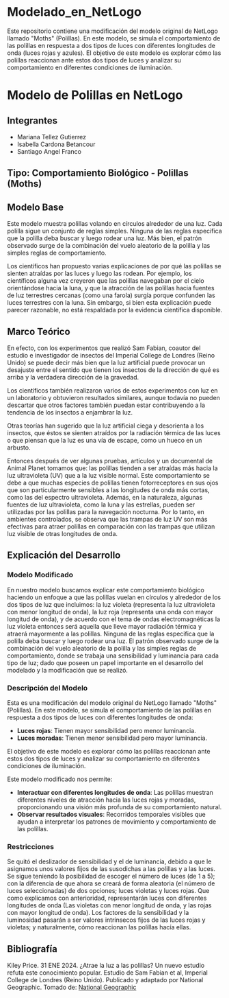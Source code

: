 # Modelado_en_NetLogo
Este repositorio contiene una modificación del modelo original de NetLogo llamado "Moths" (Polillas). En este modelo, se simula el comportamiento de las polillas en respuesta a dos tipos de luces con diferentes longitudes de onda (luces rojas y azules). El objetivo de este modelo es explorar cómo las polillas reaccionan ante estos dos tipos de luces y analizar su comportamiento en diferentes condiciones de iluminación.

# Modelo de Polillas en NetLogo

## Integrantes
- Mariana Tellez Gutierrez
- Isabella Cardona Betancour
- Santiago Angel Franco

## Tipo: Comportamiento Biológico - Polillas (Moths)

## Modelo Base
Este modelo muestra polillas volando en círculos alrededor de una luz. Cada polilla sigue un conjunto de reglas simples. Ninguna de las reglas especifica que la polilla deba buscar y luego rodear una luz. Más bien, el patrón observado surge de la combinación del vuelo aleatorio de la polilla y las simples reglas de comportamiento.

Los científicos han propuesto varias explicaciones de por qué las polillas se sienten atraídas por las luces y luego las rodean. Por ejemplo, los científicos alguna vez creyeron que las polillas navegaban por el cielo orientándose hacia la luna, y que la atracción de las polillas hacia fuentes de luz terrestres cercanas (como una farola) surgía porque confunden las luces terrestres con la luna. Sin embargo, si bien esta explicación puede parecer razonable, no está respaldada por la evidencia científica disponible.

## Marco Teórico
En efecto, con los experimentos que realizó Sam Fabian, coautor del estudio e investigador de insectos del Imperial College de Londres (Reino Unido) se puede decir más bien que la luz artificial puede provocar un desajuste entre el sentido que tienen los insectos de la dirección de qué es arriba y la verdadera dirección de la gravedad.

Los científicos también realizaron varios de estos experimentos con luz en un laboratorio y obtuvieron resultados similares, aunque todavía no pueden descartar que otros factores también puedan estar contribuyendo a la tendencia de los insectos a enjambrar la luz.

Otras teorías han sugerido que la luz artificial ciega y desorienta a los insectos, que éstos se sienten atraídos por la radiación térmica de las luces o que piensan que la luz es una vía de escape, como un hueco en un arbusto.

Entonces después de ver algunas pruebas, artículos y un documental de Animal Planet tomamos que: las polillas tienden a ser atraídas más hacia la luz ultravioleta (UV) que a la luz visible normal. Este comportamiento se debe a que muchas especies de polillas tienen fotorreceptores en sus ojos que son particularmente sensibles a las longitudes de onda más cortas, como las del espectro ultravioleta. Además, en la naturaleza, algunas fuentes de luz ultravioleta, como la luna y las estrellas, pueden ser utilizadas por las polillas para la navegación nocturna. Por lo tanto, en ambientes controlados, se observa que las trampas de luz UV son más efectivas para atraer polillas en comparación con las trampas que utilizan luz visible de otras longitudes de onda.

## Explicación del Desarrollo

### Modelo Modificado
En nuestro modelo buscamos explicar este comportamiento biológico haciendo un enfoque a que las polillas vuelan en círculos y alrededor de los dos tipos de luz que incluimos: la luz violeta (representa la luz ultravioleta con menor longitud de onda), la luz roja (representa una onda con mayor longitud de onda), y de acuerdo con el tema de ondas electromagnéticas la luz violeta entonces será aquella que lleve mayor radiación térmica y atraerá mayormente a las polillas. Ninguna de las reglas especifica que la polilla deba buscar y luego rodear una luz. El patrón observado surge de la combinación del vuelo aleatorio de la polilla y las simples reglas de comportamiento, donde se trabaja una sensibilidad y luminancia para cada tipo de luz; dado que poseen un papel importante en el desarrollo del modelado y la modificación que se realizó.

### Descripción del Modelo
Esta es una modificación del modelo original de NetLogo llamado "Moths" (Polillas). En este modelo, se simula el comportamiento de las polillas en respuesta a dos tipos de luces con diferentes longitudes de onda:
- **Luces rojas**: Tienen mayor sensibilidad pero menor luminancia.
- **Luces moradas**: Tienen menor sensibilidad pero mayor luminancia.

El objetivo de este modelo es explorar cómo las polillas reaccionan ante estos dos tipos de luces y analizar su comportamiento en diferentes condiciones de iluminación.

Este modelo modificado nos permite:
- **Interactuar con diferentes longitudes de onda**: Las polillas muestran diferentes niveles de atracción hacia las luces rojas y moradas, proporcionando una visión más profunda de su comportamiento natural.
- **Observar resultados visuales**: Recorridos temporales visibles que ayudan a interpretar los patrones de movimiento y comportamiento de las polillas.

### Restricciones
Se quitó el deslizador de sensibilidad y el de luminancia, debido a que le asignamos unos valores fijos de las susodichas a las polillas y a las luces. 
Se sigue teniendo la posibilidad de escoger el número de luces (de 1 a 5); con la diferencia de que ahora se creará de forma aleatoria (el número de luces seleccionadas) de dos opciones; luces violetas y luces rojas. Que como explicamos con anterioridad, representarán luces con diferentes longitudes de onda (Las violetas con menor longitud de onda, y las rojas con mayor longitud de onda). 
Los factores de la sensibilidad y la luminosidad pasarán a ser valores intrínsecos fijos de las luces rojas y violetas; y naturalmente, cómo reaccionan las polillas hacía ellas.

## Bibliografía
Kiley Price. 31 ENE 2024. ¿Atrae la luz a las polillas? Un nuevo estudio refuta este conocimiento popular. Estudio de Sam Fabian et al, Imperial College de Londres (Reino Unido). Publicado y adaptado por National Geographic. Tomado de: [National Geographic](https://www.nationalgeographic.es/animales/2024/01/atrae-luz-polillas-insectos-nuevo-estudio-refuta-conocimiento-popular)

